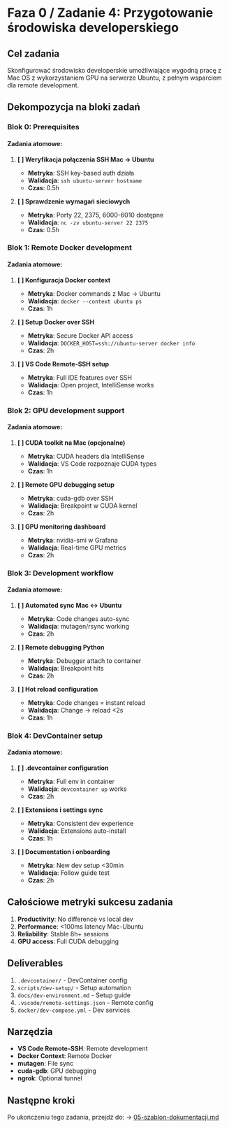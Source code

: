 # Faza 0 / Zadanie 4: Przygotowanie środowiska developerskiego

## Cel zadania
Skonfigurować środowisko developerskie umożliwiające wygodną pracę z Mac OS z wykorzystaniem GPU na serwerze Ubuntu, z pełnym wsparciem dla remote development.

## Dekompozycja na bloki zadań

### Blok 0: Prerequisites
#### Zadania atomowe:
1. **[ ] Weryfikacja połączenia SSH Mac → Ubuntu**
   - **Metryka**: SSH key-based auth działa
   - **Walidacja**: `ssh ubuntu-server hostname`
   - **Czas**: 0.5h

2. **[ ] Sprawdzenie wymagań sieciowych**
   - **Metryka**: Porty 22, 2375, 6000-6010 dostępne
   - **Walidacja**: `nc -zv ubuntu-server 22 2375`
   - **Czas**: 0.5h

### Blok 1: Remote Docker development

#### Zadania atomowe:
1. **[ ] Konfiguracja Docker context**
   - **Metryka**: Docker commands z Mac → Ubuntu
   - **Walidacja**: `docker --context ubuntu ps`
   - **Czas**: 1h

2. **[ ] Setup Docker over SSH**
   - **Metryka**: Secure Docker API access
   - **Walidacja**: `DOCKER_HOST=ssh://ubuntu-server docker info`
   - **Czas**: 2h

3. **[ ] VS Code Remote-SSH setup**
   - **Metryka**: Full IDE features over SSH
   - **Walidacja**: Open project, IntelliSense works
   - **Czas**: 1h

### Blok 2: GPU development support

#### Zadania atomowe:
1. **[ ] CUDA toolkit na Mac (opcjonalne)**
   - **Metryka**: CUDA headers dla IntelliSense
   - **Walidacja**: VS Code rozpoznaje CUDA types
   - **Czas**: 1h

2. **[ ] Remote GPU debugging setup**
   - **Metryka**: cuda-gdb over SSH
   - **Walidacja**: Breakpoint w CUDA kernel
   - **Czas**: 2h

3. **[ ] GPU monitoring dashboard**
   - **Metryka**: nvidia-smi w Grafana
   - **Walidacja**: Real-time GPU metrics
   - **Czas**: 2h

### Blok 3: Development workflow

#### Zadania atomowe:
1. **[ ] Automated sync Mac ↔ Ubuntu**
   - **Metryka**: Code changes auto-sync
   - **Walidacja**: mutagen/rsync working
   - **Czas**: 2h

2. **[ ] Remote debugging Python**
   - **Metryka**: Debugger attach to container
   - **Walidacja**: Breakpoint hits
   - **Czas**: 2h

3. **[ ] Hot reload configuration**
   - **Metryka**: Code changes = instant reload
   - **Walidacja**: Change → reload <2s
   - **Czas**: 1h

### Blok 4: DevContainer setup

#### Zadania atomowe:
1. **[ ] .devcontainer configuration**
   - **Metryka**: Full env in container
   - **Walidacja**: `devcontainer up` works
   - **Czas**: 2h

2. **[ ] Extensions i settings sync**
   - **Metryka**: Consistent dev experience
   - **Walidacja**: Extensions auto-install
   - **Czas**: 1h

3. **[ ] Documentation i onboarding**
   - **Metryka**: New dev setup <30min
   - **Walidacja**: Follow guide test
   - **Czas**: 2h

## Całościowe metryki sukcesu zadania

1. **Productivity**: No difference vs local dev
2. **Performance**: <100ms latency Mac-Ubuntu
3. **Reliability**: Stable 8h+ sessions
4. **GPU access**: Full CUDA debugging

## Deliverables

1. `.devcontainer/` - DevContainer config
2. `scripts/dev-setup/` - Setup automation
3. `docs/dev-environment.md` - Setup guide
4. `.vscode/remote-settings.json` - Remote config
5. `docker/dev-compose.yml` - Dev services

## Narzędzia

- **VS Code Remote-SSH**: Remote development
- **Docker Context**: Remote Docker
- **mutagen**: File sync
- **cuda-gdb**: GPU debugging
- **ngrok**: Optional tunnel

## Następne kroki

Po ukończeniu tego zadania, przejdź do:
→ [05-szablon-dokumentacji.md](./05-szablon-dokumentacji.md)